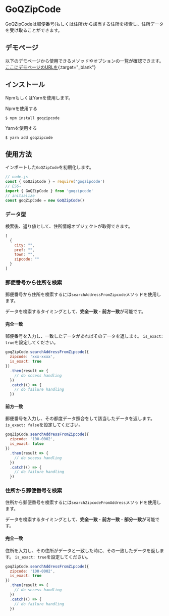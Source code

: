 # GoQZipCode
GoQZipCodeは郵便番号(もしくは住所)から該当する住所を検索し、住所データを受け取ることができます。

## デモページ
以下のデモページから使用できるメソッドやオプションの一覧が確認できます。  
[ここにデモページのURLを](https://example.com){:target="_blank"}

## インストール
NpmもしくはYarnを使用します。

Npmを使用する
```shell
$ npm install goqzipcode
```
Yarnを使用する
```shell
$ yarn add goqzipcode
```

## 使用方法
インポートした`GoQZipCode`を初期化します。
```javascript
// node.js
const { GoQZipCode } = require('goqzipcode')
// ES6~
import { GoQZipCode } from 'goqzipcode'
// initialize
const goqZipCode = new GoQZipCode()
```

### データ型
検索後、返り値として、住所情報オブジェクトが取得できます。
```javascript
[
  {
    city: "",
    pref: "",
    town: "",
    zipcode: ""
  }
]
```

### 郵便番号から住所を検索
郵便番号から住所を検索するには`searchAddressFromZipcode`メソッドを使用します。

データを検索するタイミングとして、**完全一致**・**前方一致**が可能です。

#### 完全一致
郵便番号を入力し、一致したデータがあればそのデータを返します。
`is_exact: true`を設定してください。

```javascript
goqZipCode.searchAddressFromZipcode({
  zipcode: 'xxx-xxxx',
  is_exact: true
})
  .then(result => {
    // do sccess handling 
  })
  .catch(() => {
    // do failure handling 
  })
```

#### 前方一致
郵便番号を入力し、その都度データ照合をして該当したデータを返します。
`is_exact: false`を設定してください。

```javascript
goqZipCode.searchAddressFromZipcode({
  zipcode: '100-0002',
  is_exact: false
})
  .then(result => {
    // do sccess handling 
  })
  .catch(() => {
    // do failure handling 
  })
```

### 住所から郵便番号を検索
住所から郵便番号を検索するには`searchZipcodeFromAddress`メソッドを使用します。

データを検索するタイミングとして、**完全一致**・**前方一致**・**部分一致**が可能です。

#### 完全一致
住所を入力し、その住所がデータと一致した時に、その一致したデータを返します。
`is_exact: true`を設定してください。

```javascript
goqZipCode.searchAddressFromZipcode({
  zipcode: '100-0002',
  is_exact: true
})
  .then(result => {
    // do sccess handling 
  })
  .catch(() => {
    // do failure handling 
  })
```
